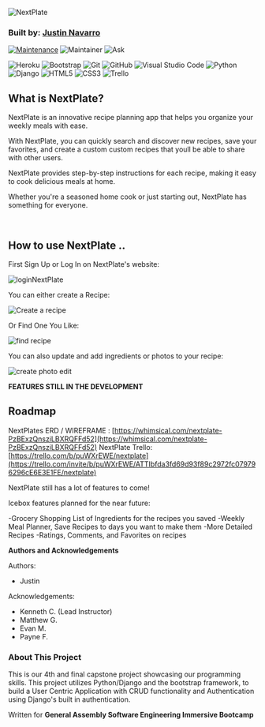 ![NextPlate](https://github.com/justinnavarr0-ga/PlanOut/assets/107282884/43879cb5-9170-4288-892e-b854864efb28)
### Built by: **[Justin Navarro](https://www.linkedin.com/in/justin-navarro/)**

[![Maintenance](https://img.shields.io/badge/Maintained%3F-yes-green.svg)](https://GitHub.com/Naereen/StrapDown.js/graphs/commit-activity)
![Maintainer](https://img.shields.io/badge/Maintainer-justinnavarr0-blue)
![Ask](https://img.shields.io/badge/Ask%20me-anything-1abc9c.svg)

![Heroku](https://img.shields.io/badge/heroku-%23430098.svg?style=for-the-badge&logo=heroku&logoColor=white)
![Bootstrap](https://img.shields.io/badge/bootstrap-%23563D7C.svg?style=for-the-badge&logo=bootstrap&logoColor=white)
![Git](https://img.shields.io/badge/GIT-E44C30?style=for-the-badge&logo=git&logoColor=white)
![GitHub](https://img.shields.io/badge/GitHub-100000?style=for-the-badge&logo=github&logoColor=white)
![Visual Studio Code](https://img.shields.io/badge/Visual_Studio_Code-0078D4?style=for-the-badge&logo=visual%20studio%20code&logoColor=white)
![Python](https://img.shields.io/badge/python-3670A0?style=for-the-badge&logo=python&logoColor=ffdd54)
![Django](https://img.shields.io/badge/django-%23092E20.svg?style=for-the-badge&logo=django&logoColor=white)
![HTML5](https://img.shields.io/badge/html5-%23E34F26.svg?style=for-the-badge&logo=html5&logoColor=white)
![CSS3](https://img.shields.io/badge/css3-%231572B6.svg?style=for-the-badge&logo=css3&logoColor=white)
![Trello](https://img.shields.io/badge/Trello-%23026AA7.svg?style=for-the-badge&logo=Trello&logoColor=white)

## What is NextPlate?
NextPlate is an innovative recipe planning app that helps you organize your weekly meals with ease. 

With NextPlate, you can quickly search and discover new recipes, save your favorites, and create a custom custom recipes that youll be able to share with other users. 

NextPlate provides step-by-step instructions for each recipe, making it easy to cook delicious meals at home. 

Whether you're a seasoned home cook or just starting out, NextPlate has something for everyone. 

<br />

## How to use **NextPlate** ..

First Sign Up or Log In on NextPlate's website:

![loginNextPlate](https://github.com/justinnavarr0-ga/PlanOut/assets/107282884/94c6eb83-1b74-42ad-b065-eebe58d2c8ae)

You can either create a Recipe:

![Create a recipe](https://github.com/justinnavarr0-ga/PlanOut/assets/107282884/03c7ad5d-6fea-4f3a-92be-760667c4c93d)

Or Find One You Like:

![find recipe](https://github.com/justinnavarr0-ga/PlanOut/assets/107282884/1836da68-0494-4802-a41b-bb90cb13a901)

You can also update and add ingredients or photos to your recipe:

![create photo edit](https://github.com/justinnavarr0-ga/PlanOut/assets/107282884/9b2bd86d-77ff-4d20-aab1-7c193fee3040)



**FEATURES STILL IN THE DEVELOPMENT**

## Roadmap
NextPlates ERD / WIREFRAME : [https://whimsical.com/nextplate-PzBExzQnsziLBXRQFFd52](https://whimsical.com/nextplate-PzBExzQnsziLBXRQFFd52)
NextPlate Trello: [https://trello.com/b/puWXrEWE/nextplate](https://trello.com/invite/b/puWXrEWE/ATTIbfda3fd69d93f89c2972fc079796296cE6E3E1FE/nextplate)

NextPlate still has a lot of features to come!

Icebox features planned for the near future:

-Grocery Shopping List of Ingredients for the recipes you saved
-Weekly Meal Planner, Save Recipes to days you want to make them
-More Detailed Recipes
-Ratings, Comments, and Favorites on recipes

**Authors and Acknowledgements**

Authors:
- Justin


Acknowledgements: 
- Kenneth C. (Lead Instructor)
- Matthew G. 
- Evan M.
- Payne F.

### About This Project

This is our 4th and final capstone project showcasing our programming skills. This project utilizes Python/Django and the bootstrap framework, to build a User Centric Application with CRUD functionality and Authentication using Django's built in authentication.

Written for **General Assembly Software Engineering Immersive Bootcamp**
